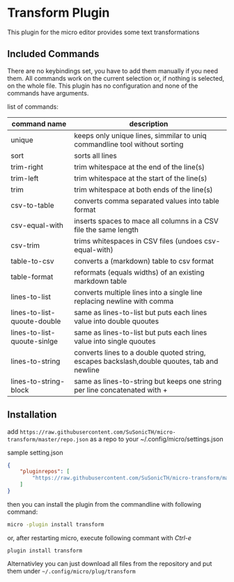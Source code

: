 # Transform Plugin

This plugin for the micro editor provides some text transformations

## Included Commands
There are no keybindings set, you have to add them manually if you need them.
All commands work on the current selection or, if nothing is selected, on the whole file.
This plugin has no configuration and none of the commands have arguments.

list of commands:

| command name                | description                                                                                 |
| --------------------------- | ------------------------------------------------------------------------------------------- |
| unique                      | keeps only unique lines, simmilar to uniq commandline tool without sorting                  |
| sort                        | sorts all lines                                                                             |
| trim-right                  | trim whitespace at the end of the line(s)                                                   |
| trim-left                   | trim whitespace at the start of the line(s)                                                 |
| trim                        | trim whitespace at both ends of the line(s)                                                 |
| csv-to-table                | converts comma separated values into table format                                           |
| csv-equal-with              | inserts spaces to mace all columns in a CSV file the same length                            |
| csv-trim                    | trims whitespaces in CSV files (undoes csv-equal-with)                                      |
| table-to-csv                | converts a (markdown) table to csv format                                                   |
| table-format                | reformats (equals widths) of an existing markdown table                                     |
| lines-to-list               | converts multiple lines into a single line replacing newline with comma                     |
| lines-to-list-quoute-double | same as lines-to-list but puts each lines value into double quoutes                         |
| lines-to-list-quoute-sinlge | same as lines-to-list but puts each lines value into single quoutes                         |
| lines-to-string             | converts lines to a double quoted string, escapes backslash,double quoutes, tab and newline |
| lines-to-string-block       | same as lines-to-string but keeps one string per line concatenated with +                   |


## Installation
add `https://raw.githubusercontent.com/SuSonicTH/micro-transform/master/repo.json` as a repo to your ~/.config/micro/settings.json

sample setting.json
```json
{
    "pluginrepos": [
        "https://raw.githubusercontent.com/SuSonicTH/micro-transform/master/repo.json"
    ]
}
```

then you can install the plugin from the commandline with following command:

```bash
micro -plugin install transform
```

or, after restarting micro, execute following commant with *Ctrl-e*
```
plugin install transform
```

Alternativley you can just download  all files from the repository and put them under `~/.config/micro/plug/transform`
